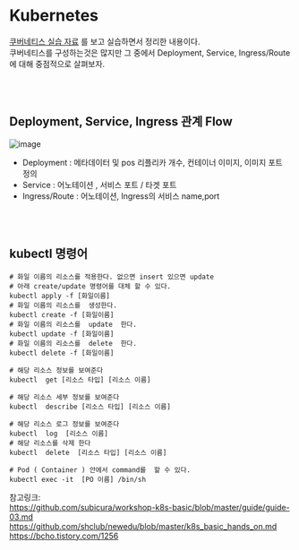 # Kubernetes

[쿠버네티스 실습 자료](https://github.com/shclub/newedu/blob/master/k8s_basic_hands_on.md) 를 보고 실습하면서 정리한 내용이다. 
</br>
쿠버네티스를 구성하는것은 많지만 그 중에서 Deployment, Service, Ingress/Route에 대해 중점적으로 살펴보자. 

</br></br>

## Deployment, Service, Ingress 관계 Flow

![image](https://user-images.githubusercontent.com/45115557/199504975-3f3bbe5e-38f8-48db-8375-4a3ce1c79401.png)

* Deployment : 메타데이터 및 pos 리플리카 개수, 컨테이너 이미지, 이미지 포트 정의
* Service : 어노테이션 , 서비스 포트 / 타겟 포트
* Ingress/Route : 어노테이션, Ingress의 서비스 name,port 

</br></br>

## kubectl 명령어

```
# 화일 이름의 리소스를 적용한다. 없으면 insert 있으면 update
# 아래 create/update 명령어를 대체 할 수 있다. 
kubectl apply -f [화일이름]
# 화일 이름의 리소스를  생성한다.  
kubectl create -f [화일이름]
# 화일 이름의 리소스를  update  한다.
kubectl update -f [화일이름]
# 화일 이름의 리소스를  delete  한다.
kubectl delete -f [화일이름]

# 해당 리소스 정보를 보여준다
kubectl  get [리소스 타입] [리소스 이름]

# 해당 리소스 세부 정보를 보여준다
kubectl  describe [리소스 타입] [리소스 이름]

# 해당 리소스 로그 정보를 보여준다
kubectl  log  [리소스 이름]
# 해당 리소스를 삭제 한다
kubectl  delete  [리소스 타입] [리소스 이름]

# Pod ( Container ) 안에서 command를  할 수 있다.
kubectl exec -it  [PO 이름] /bin/sh
```




참고링크:   
https://github.com/subicura/workshop-k8s-basic/blob/master/guide/guide-03.md   
https://github.com/shclub/newedu/blob/master/k8s_basic_hands_on.md   
https://bcho.tistory.com/1256
